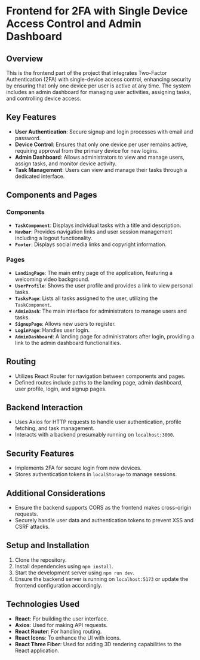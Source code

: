 # Frontend for 2FA with Single Device Access Control and Admin Dashboard

## Overview
This is the frontend part of the project that integrates Two-Factor Authentication (2FA) with single-device access control, enhancing security by ensuring that only one device per user is active at any time. The system includes an admin dashboard for managing user activities, assigning tasks, and controlling device access.

## Key Features
- **User Authentication**: Secure signup and login processes with email and password.
- **Device Control**: Ensures that only one device per user remains active, requiring approval from the primary device for new logins.
- **Admin Dashboard**: Allows administrators to view and manage users, assign tasks, and monitor device activity.
- **Task Management**: Users can view and manage their tasks through a dedicated interface.

## Components and Pages

### Components
- **`TaskComponent`**: Displays individual tasks with a title and description.
- **`Navbar`**: Provides navigation links and user session management including a logout functionality.
- **`Footer`**: Displays social media links and copyright information.

### Pages
- **`LandingPage`**: The main entry page of the application, featuring a welcoming video background.
- **`UserProfile`**: Shows the user profile and provides a link to view personal tasks.
- **`TasksPage`**: Lists all tasks assigned to the user, utilizing the `TaskComponent`.
- **`AdminDash`**: The main interface for administrators to manage users and tasks.
- **`SignupPage`**: Allows new users to register.
- **`LoginPage`**: Handles user login.
- **`AdminDashboard`**: A landing page for administrators after login, providing a link to the admin dashboard functionalities.

## Routing
- Utilizes React Router for navigation between components and pages.
- Defined routes include paths to the landing page, admin dashboard, user profile, login, and signup pages.

## Backend Interaction
- Uses Axios for HTTP requests to handle user authentication, profile fetching, and task management.
- Interacts with a backend presumably running on `localhost:3000`.

## Security Features
- Implements 2FA for secure login from new devices.
- Stores authentication tokens in `localStorage` to manage sessions.

## Additional Considerations
- Ensure the backend supports CORS as the frontend makes cross-origin requests.
- Securely handle user data and authentication tokens to prevent XSS and CSRF attacks.

## Setup and Installation
1. Clone the repository.
2. Install dependencies using `npm install`.
3. Start the development server using `npm run dev`.
4. Ensure the backend server is running on `localhost:5173` or update the frontend configuration accordingly.

## Technologies Used
- **React**: For building the user interface.
- **Axios**: Used for making API requests.
- **React Router**: For handling routing.
- **React Icons**: To enhance the UI with icons.
- **React Three Fiber**: Used for adding 3D rendering capabilities to the React application.